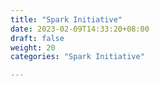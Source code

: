 ```yaml
---
title: "Spark Initiative"
date: 2023-02-09T14:33:20+08:00
draft: false
weight: 20
categories: "Spark Initiative"

---
```


